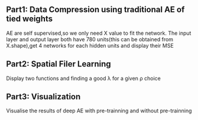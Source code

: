 ## Part1: Data Compression using traditional AE of tied weights
AE are self supervised,so we only need X value to fit the network. The input layer and output layer both have 780 units(this can be obtained from X.shape),get 4 networks for each hidden units and display their MSE
## Part2: Spatial Filer Learning
Display two functions and finding a good λ for a given ρ choice
## Part3: Visualization
Visualise the results of deep AE with pre-trainning and without pre-trainning
